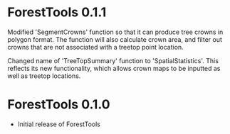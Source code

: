 # ForestTools 0.1.1

Modified 'SegmentCrowns' function so that it can produce tree crowns in polygon format. The function will also calculate crown area, and filter out crowns that are not associated with a treetop point location.

Changed name of 'TreeTopSummary' function to 'SpatialStatistics'. This reflects its new functionality, which allows crown maps to be inputted as well as treetop locations. 

# ForestTools 0.1.0

* Initial release of ForestTools

